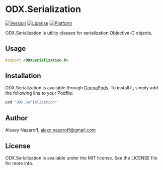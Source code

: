 # ODX.Serialization

[![Version](https://img.shields.io/cocoapods/v/ODX.Serialization.svg?style=flat)](http://cocoapods.org/pods/ODX.Serialization)
[![License](https://img.shields.io/cocoapods/l/ODX.Serialization.svg?style=flat)](http://cocoapods.org/pods/ODX.Serialization)
[![Platform](https://img.shields.io/cocoapods/p/ODX.Serialization.svg?style=flat)](http://cocoapods.org/pods/ODX.Serialization)

ODX.Serialization is utility classes for serialization Objective-C objects.

## Usage

```objective-c
#import <ODXSerialization.h>
```

## Installation

ODX.Serialization is available through [CocoaPods](http://cocoapods.org). To install
it, simply add the following line to your Podfile:

```ruby
pod "ODX.Serialization"
```

## Author

Alexey Nazaroff, alexx.nazaroff@gmail.com

## License

ODX.Serialization is available under the MIT license. See the LICENSE file for more info.
